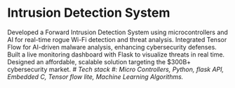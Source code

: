 # Intrusion Detection System
Developed a Forward Intrusion Detection System using microcontrollers and AI for real-time rogue Wi-Fi detection and threat analysis. 
Integrated Tensor Flow for AI-driven malware analysis, enhancing cybersecurity defenses. 
Built a live monitoring dashboard with Flask to visualize threats in real time.
Designed an affordable, scalable solution targeting the $300B+ cybersecurity market. 
*# Tech stack #: Micro Controllers, Python, flask API, Embedded C, Tensor flow lite, Machine Learning Algorithms.*
